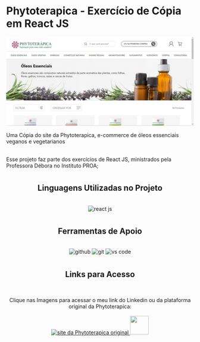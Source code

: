 <link rel="stylesheet" href="https://cdn.jsdelivr.net/gh/devicons/devicon@v2.15.1/devicon.min.css">
          
# Phytoterapica - Exercício de Cópia em React JS
<img src="src/Images/Phytoterapica_img.png">
<p align="left">Uma Cópia do site da Phytoterapica, e-commerce de óleos essenciais veganos e vegetarianos

<br>
<br>

Esse projeto faz parte dos exercícios de React JS, ministrados pela Professora Débora no Instituto PROA;
</p>

#

<h2 align="center"> Linguagens Utilizadas no Projeto</h2>
<br>

<div align="center">
    <img src="https://cdn.jsdelivr.net/gh/devicons/devicon/icons/react/react-original.svg" alt="react js" width="60" height="60"/>
</div>

#

<h2 align ="center"> Ferramentas de Apoio</h2>
<br>

<div align="center">
    <img src="https://cdn.jsdelivr.net/gh/devicons/devicon/icons/github/github-original.svg" alt="github" width="60" height="60"/>
    <img src="https://cdn.jsdelivr.net/gh/devicons/devicon/icons/git/git-original.svg" alt="git" width="60" height="60"/>
    <img src="https://cdn.jsdelivr.net/gh/devicons/devicon/icons/vscode/vscode-original.svg" alt="vs code" width="60" height="60" />      
</div>

#

<h2 align="center">Links para Acesso</h2>
<br>

<p align="center">Clique nas Imagens para acessar o meu link do Linkedin ou da plataforma original da Phytoterapica:
    <br> <br>
    <a href="https://loja.phytoterapica.com.br/oleos-essenciais" target="_blank"> <img src="https://phytoterapica.vtexassets.com/assets/vtex.file-manager-graphql/images/e66f6756-1efd-4976-9708-c3fe0ad8ba9a___ae386ef7f85022803cbcd63f98c24eeb.svg" alt ="site da Phytoterapica original" width="50">
    </a>
    <a href="https://www.linkedin.com/in/matheus-j%C3%BAnior-770746235/" target="_blank"><img src="https://cdn.jsdelivr.net/gh/devicons/devicon/icons/linkedin/linkedin-original.svg" width="50" height="50"/>
    </a>
</p>
